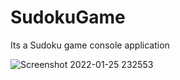 # SudokuGame
Its a Sudoku game console application


![Screenshot 2022-01-25 232553](https://user-images.githubusercontent.com/53420663/151032434-8d0673c8-7920-427a-b832-00381c690120.png)
